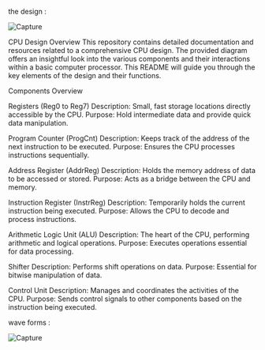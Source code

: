 the design :

![Capture](https://github.com/user-attachments/assets/94dbf6d3-e7b9-4cd0-ac7b-4ffc682e0075)




CPU Design Overview
This repository contains detailed documentation and resources related to a comprehensive CPU design. The provided diagram offers an insightful look into the various components and their interactions within a basic computer processor. This README will guide you through the key elements of the design and their functions.

Components Overview

Registers (Reg0 to Reg7)
Description: Small, fast storage locations directly accessible by the CPU.
Purpose: Hold intermediate data and provide quick data manipulation.

Program Counter (ProgCnt)
Description: Keeps track of the address of the next instruction to be executed.
Purpose: Ensures the CPU processes instructions sequentially.

Address Register (AddrReg)
Description: Holds the memory address of data to be accessed or stored.
Purpose: Acts as a bridge between the CPU and memory.

Instruction Register (InstrReg)
Description: Temporarily holds the current instruction being executed.
Purpose: Allows the CPU to decode and process instructions.

Arithmetic Logic Unit (ALU)
Description: The heart of the CPU, performing arithmetic and logical operations.
Purpose: Executes operations essential for data processing.

Shifter
Description: Performs shift operations on data.
Purpose: Essential for bitwise manipulation of data.

Control Unit
Description: Manages and coordinates the activities of the CPU.
Purpose: Sends control signals to other components based on the instruction being executed.


wave forms :


![Capture](https://github.com/user-attachments/assets/6f2af547-405a-4dd6-8975-5c9aada01841)





